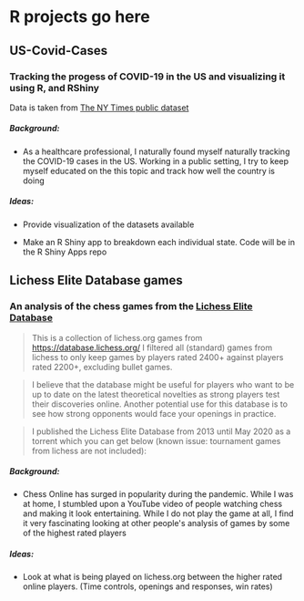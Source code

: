 # R projects go here

## US-Covid-Cases
### Tracking the progess of COVID-19 in the US and visualizing it using R, and RShiny
Data is taken from [The NY Times public dataset](https://github.com/nytimes/covid-19-data)

##### Background:

- As a healthcare professional, I naturally found myself naturally tracking the COVID-19 cases in the US. Working in a public setting, I try to keep myself educated on the this topic and track how well the country is doing

##### Ideas: 

- Provide visualization of the datasets available
  
- Make an R Shiny app to breakdown each individual state. Code will be in the R Shiny Apps repo


## Lichess Elite Database games
### An analysis of the chess games from the [Lichess Elite Database](https://github.com/nytimes/covid-19-data)
> This is a collection of lichess.org games from https://database.lichess.org/
> I filtered all (standard) games from lichess to only keep games by players rated 2400+ against players rated 2200+, excluding bullet games.

> I believe that the database might be useful for players who want to be up to date on the latest theoretical novelties as strong players test their discoveries online. Another potential use for this database is to see how strong opponents would face your openings in practice.

> I published the Lichess Elite Database from 2013 until May 2020 as a torrent which you can get below (known issue: tournament games from lichess are not included):

##### Background:

- Chess Online has surged in popularity during the pandemic. While I was at home, I stumbled upon a YouTube video of people watching chess and making it look entertaining. While I do not play the game at all, I find it very fascinating looking at other people's analysis of games by some of the highest rated players

##### Ideas: 

- Look at what is being played on lichess.org between the higher rated online players. (Time controls, openings and responses, win rates)
